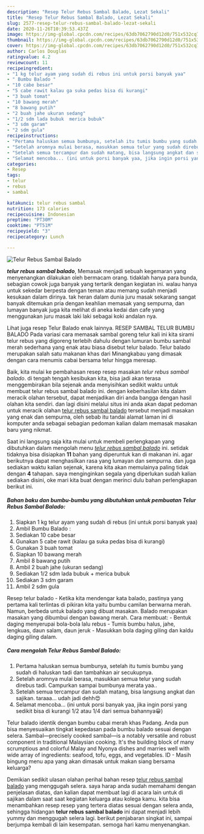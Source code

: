 ```yaml
---
description: "Resep Telur Rebus Sambal Balado, Lezat Sekali"
title: "Resep Telur Rebus Sambal Balado, Lezat Sekali"
slug: 2577-resep-telur-rebus-sambal-balado-lezat-sekali
date: 2020-11-26T10:39:53.437Z
image: https://img-global.cpcdn.com/recipes/63db7062790d12d0/751x532cq70/telur-rebus-sambal-balado-foto-resep-utama.jpg
thumbnail: https://img-global.cpcdn.com/recipes/63db7062790d12d0/751x532cq70/telur-rebus-sambal-balado-foto-resep-utama.jpg
cover: https://img-global.cpcdn.com/recipes/63db7062790d12d0/751x532cq70/telur-rebus-sambal-balado-foto-resep-utama.jpg
author: Carlos Douglas
ratingvalue: 4.2
reviewcount: 11
recipeingredient:
- "1 kg telur ayam yang sudah di rebus ini untuk porsi banyak yaa"
- " Bumbu Balado "
- "10 cabe besar"
- "5 cabe rawit kalau ga suka pedas bisa di kurangi"
- "3 buah tomat"
- "10 bawang merah"
- "8 bawang putih"
- "2 buah jahe ukuran sedang"
- "1/2 sdm lada bubuk  merica bubuk"
- "3 sdm garam"
- "2 sdm gula"
recipeinstructions:
- "Pertama haluskan semua bumbunya, setelah itu tumis bumbu yang sudah di haluskan tadi dan tambahkan air secukupnya."
- "Setelah aromnya mulai berasa, masukkan semua telur yang sudah direbus tadi. Campurkan sampai bumbunya merata yaa.."
- "Setelah semua tercampur dan sudah matang, bisa langsung angkat dan sajikan. taraaa... udah jadi dehh😍"
- "Selamat mencoba... (ini untuk porsi banyak yaa, jika ingin porsi yang sedikit bisa di kurangi 1/2 atau 1/4 dari semua bahannya😀)"
categories:
- Resep
tags:
- telur
- rebus
- sambal

katakunci: telur rebus sambal 
nutrition: 173 calories
recipecuisine: Indonesian
preptime: "PT30M"
cooktime: "PT51M"
recipeyield: "3"
recipecategory: Lunch

---
```



![Telur Rebus Sambal Balado](https://img-global.cpcdn.com/recipes/63db7062790d12d0/751x532cq70/telur-rebus-sambal-balado-foto-resep-utama.jpg)

<b><i>telur rebus sambal balado</i></b>, Memasak menjadi sebuah kegemaran yang menyenangkan dilakukan oleh bermacam orang. tidaklah hanya para bunda, sebagian cowok juga banyak yang tertarik dengan kegiatan ini. walau hanya untuk sekedar berpesta dengan teman atau memang sudah menjadi kesukaan dalam dirinya. tak heran dalam dunia juru masak sekarang sangat banyak ditemukan pria dengan keahlian memasak yang sempurna, dan lumayan banyak juga kita melihat di aneka kedai dan cafe yang menggunakan juru masak laki laki sebagai koki andalan nya.

Lihat juga resep Telur Balado enak lainnya. RESEP SAMBAL TELUR BUMBU BALADO Pada variasi cara memasak sambal goreng telur kali ini kita sirami telur rebus yang digoreng terlebih dahulu dengan lumuran bumbu sambal merah sederhana yang enak atau biasa disebut telur balado. Telur balado merupakan salah satu makanan khas dari Minangkabau yang dimasak dengan cara menumis cabai bersama telur hingga meresap.

Baik, kita mulai ke pembahasan resep resep masakan <i>telur rebus sambal balado</i>. di tengah tengah kesibukan kita, bisa jadi akan terasa menggembirakan bila sejenak anda menyisihkan sedikit waktu untuk membuat telur rebus sambal balado ini. dengan keberhasilan kita dalam meracik olahan tersebut, dapat menjadikan diri anda bangga dengan hasil olahan kita sendiri. dan lagi disini melalui situs ini anda akan dapat pedoman untuk meracik olahan <u>telur rebus sambal balado</u> tersebut menjadi masakan yang enak dan sempurna, oleh sebab itu tandai alamat laman ini di komputer anda sebagai sebagian pedoman kalian dalam memasak masakan baru yang nikmat.


Saat ini langsung saja kita mulai untuk membeli perlengkapan yang dibutuhkan dalam mengolah menu <u><i>telur rebus sambal balado</i></u> ini. setidak tidaknya bisa disiapkan <b>11</b> bahan yang diperuntuk kan di makanan ini. agar berikutnya dapat menghasilkan rasa yang lumayan dan sempurna. dan juga sediakan waktu kalian sejenak, karena kita akan memulainya paling tidak dengan <b>4</b> tahapan. saya menginginkan segala yang diperlukan sudah kalian sediakan disini, oke mari kita buat dengan merinci dulu bahan perlengkapan berikut ini.

<!--inarticleads1-->

##### Bahan baku dan bumbu-bumbu yang dibutuhkan untuk pembuatan Telur Rebus Sambal Balado:

1. Siapkan 1 kg telur ayam yang sudah di rebus (ini untuk porsi banyak yaa)
1. Ambil  Bumbu Balado :
1. Sediakan 10 cabe besar
1. Gunakan 5 cabe rawit (kalau ga suka pedas bisa di kurangi)
1. Gunakan 3 buah tomat
1. Siapkan 10 bawang merah
1. Ambil 8 bawang putih
1. Ambil 2 buah jahe (ukuran sedang)
1. Sediakan 1/2 sdm lada bubuk + merica bubuk
1. Sediakan 3 sdm garam
1. Ambil 2 sdm gula


Resep telur balado - Ketika kita mendengar kata balado, pastinya yang pertama kali terlintas di pikiran kita yaitu bumbu camilan berwarna merah. Namun, berbeda untuk balado yang dibuat masakan. Balado merupakan masakan yang dibumbui dengan bawang merah. Cara membuat: - Bentuk daging menyerupai bola-bola lalu rebus - Tumis bumbu halus, jahe, lengkuas, daun salam, daun jeruk - Masukkan bola daging giling dan kaldu daging giling dalam. 

<!--inarticleads2-->

##### Cara mengolah Telur Rebus Sambal Balado:

1. Pertama haluskan semua bumbunya, setelah itu tumis bumbu yang sudah di haluskan tadi dan tambahkan air secukupnya.
1. Setelah aromnya mulai berasa, masukkan semua telur yang sudah direbus tadi. Campurkan sampai bumbunya merata yaa..
1. Setelah semua tercampur dan sudah matang, bisa langsung angkat dan sajikan. taraaa... udah jadi dehh😍
1. Selamat mencoba... (ini untuk porsi banyak yaa, jika ingin porsi yang sedikit bisa di kurangi 1/2 atau 1/4 dari semua bahannya😀)


Telur balado identik dengan bumbu cabai merah khas Padang. Anda pun bisa menyesuaikan tingkat kepedasan pada bumbu balado sesuai dengan selera. Sambal—precisely cooked sambal—is a notably versatile and robust component in traditional Malaysian cooking. It&#39;s the building block of many scrumptious and colorful Malay and Nyonya dishes and marries well with wide array of ingredients: seafood, tofu, eggs, and vegetables. ID - Masih bingung menu apa yang akan dimasak untuk makan siang bersama keluarga? 

Demikian sedikit ulasan olahan perihal bahan resep <u>telur rebus sambal balado</u> yang menggugah selera. saya harap anda sudah memahami dengan penjelasan diatas, dan kalian dapat membuat lagi di acara lain untuk di sajikan dalam saat saat kegiatan keluarga atau kolega kamu. kita bisa menambahkan resep resep yang tertera diatas sesuai dengan selera anda, sehingga hidangan <b>telur rebus sambal balado</b> ini dapat menjadi lebih yummy dan menggugah selera lagi. berikut penjabaran singkat ini, sampai berjumpa kembali di lain kesempatan. semoga hari kamu menyenangkan.
